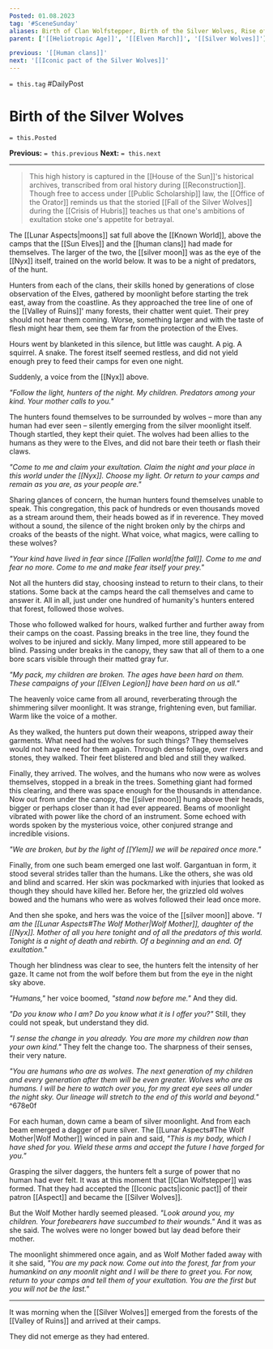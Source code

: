 ```yaml
---
Posted: 01.08.2023
tag: '#SceneSunday'
aliases: Birth of Clan Wolfstepper, Birth of the Silver Wolves, Rise of Clan Wolfstepper, Rise of the Silver Wolves
parent: ['[[Heliotropic Age]]', '[[Elven March]]', '[[Silver Wolves]]']

previous: '[[Human clans]]'
next: '[[Iconic pact of the Silver Wolves]]'
---
```

`= this.tag` #DailyPost
# Birth of the Silver Wolves
`= this.Posted`

**Previous:** `= this.previous`
**Next:** `= this.next`

---

> This high history is captured in the [[House of the Sun]]'s historical archives, transcribed from oral history during [[Reconstruction]]. Though free to access under [[Public Scholarship]] law, the [[Office of the Orator]] reminds us that the storied [[Fall of the Silver Wolves]] during the [[Crisis of Hubris]] teaches us that one's ambitions of exultation stoke one's appetite for betrayal.

The [[Lunar Aspects|moons]] sat full above the [[Known World]], above the camps that the [[Sun Elves]] and the [[human clans]] had made for themselves. The larger of the two, the [[silver moon]] was as the eye of the [[Nyx]] itself, trained on the world below. It was to be a night of predators, of the hunt.

Hunters from each of the clans, their skills honed by generations of close observation of the Elves, gathered by moonlight before starting the trek east, away from the coastline. As they approached the tree line of one of the [[Valley of Ruins]]' many forests, their chatter went quiet. Their prey should not hear them coming. Worse, something larger and with the taste of flesh might hear them, see them far from the protection of the Elves.

Hours went by blanketed in this silence, but little was caught. A pig. A squirrel. A snake. The forest itself seemed restless, and did not yield enough prey to feed their camps for even one night.

Suddenly, a voice from the [[Nyx]] above.

_"Follow the light, hunters of the night. My children. Predators among your kind. Your mother calls to you."_

The hunters found themselves to be surrounded by wolves – more than any human had ever seen – silently emerging from the silver moonlight itself. Though startled, they kept their quiet. The wolves had been allies to the humans as they were to the Elves, and did not bare their teeth or flash their claws.

_"Come to me and claim your exultation. Claim the night and your place in this world under the [[Nyx]]. Choose my light. Or return to your camps and remain as you are, as your people are."_

Sharing glances of concern, the human hunters found themselves unable to speak. This congregation, this pack of hundreds or even thousands moved as a stream around them, their heads bowed as if in reverence. They moved without a sound, the silence of the night broken only by the chirps and croaks of the beasts of the night. What voice, what magics, were calling to these wolves?

_"Your kind have lived in fear since [[Fallen world|the fall]]. Come to me and fear no more. Come to me and make fear itself your prey."_

Not all the hunters did stay, choosing instead to return to their clans, to their stations. Some back at the camps heard the call themselves and came to answer it. All in all, just under one hundred of humanity's hunters entered that forest, followed those wolves.

Those who followed walked for hours, walked further and further away from their camps on the coast. Passing breaks in the tree line, they found the wolves to be injured and sickly. Many limped, more still appeared to be blind. Passing under breaks in the canopy, they saw that all of them to a one bore scars visible through their matted gray fur.

_"My pack, my children are broken. The ages have been hard on them. These campaigns of your [[Elven Legion]] have been hard on us all."_

The heavenly voice came from all around, reverberating through the shimmering silver moonlight. It was strange, frightening even, but familiar. Warm like the voice of a mother.

As they walked, the hunters put down their weapons, stripped away their garments. What need had the wolves for such things? They themselves would not have need for them again. Through dense foliage, over rivers and stones, they walked. Their feet blistered and bled and still they walked.

Finally, they arrived. The wolves, and the humans who now were as wolves themselves, stopped in a break in the trees. Something giant had formed this clearing, and there was space enough for the thousands in attendance. Now out from under the canopy, the [[silver moon]] hung above their heads, bigger or perhaps closer than it had ever appeared. Beams of moonlight vibrated with power like the chord of an instrument. Some echoed with words spoken by the mysterious voice, other conjured strange and incredible visions.

_"We are broken, but by the light of [[Ylem]] we will be repaired once more."_

Finally, from one such beam emerged one last wolf. Gargantuan in form, it stood several strides taller than the humans. Like the others, she was old and blind and scarred. Her skin was pockmarked with injuries that looked as though they should have killed her. Before her, the grizzled old wolves bowed and the humans who were as wolves followed their lead once more.

And then she spoke, and hers was the voice of the [[silver moon]] above. _"I am the [[Lunar Aspects#The Wolf Mother|Wolf Mother]], daughter of the [[Nyx]]. Mother of all you here tonight and of all the predators of this world. Tonight is a night of death and rebirth. Of a beginning and an end. Of exultation."_

Though her blindness was clear to see, the hunters felt the intensity of her gaze. It came not from the wolf before them but from the eye in the night sky above.

_"Humans,"_ her voice boomed, _"stand now before me."_ And they did.

_"Do you know who I am? Do you know what it is I offer you?"_ Still, they could not speak, but understand they did.

_"I sense the change in you already. You are more my children now than your own kind."_ They felt the change too. The sharpness of their senses, their very nature.

_"You are humans who are as wolves. The next generation of my children and every generation after them will be even greater. Wolves who are as humans. I will be here to watch over you, for my great eye sees all under the night sky. Our lineage will stretch to the end of this world and beyond."_ ^678e0f

For each human, down came a beam of silver moonlight. And from each beam emerged a dagger of pure silver. The [[Lunar Aspects#The Wolf Mother|Wolf Mother]] winced in pain and said, _"This is my body, which I have shed for you. Wield these arms and accept the future I have forged for you."_

Grasping the silver daggers, the hunters felt a surge of power that no human had ever felt. It was at this moment that [[Clan Wolfstepper]] was formed. That they had accepted the [[Iconic pacts|iconic pact]] of their patron [[Aspect]] and became the [[Silver Wolves]].

But the Wolf Mother hardly seemed pleased. _"Look around you, my children. Your forebearers have succumbed to their wounds."_ And it was as she said. The wolves were no longer bowed but lay dead before their mother.

The moonlight shimmered once again, and as Wolf Mother faded away with it she said, _"You are my pack now. Come out into the forest, far from your humankind on any moonlit night and I will be there to greet you. For now, return to your camps and tell them of your exultation. You are the first but you will not be the last."_

---

It was morning when the [[Silver Wolves]] emerged from the forests of the [[Valley of Ruins]] and arrived at their camps.

They did not emerge as they had entered.
